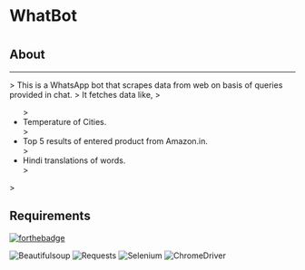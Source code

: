 <h1> WhatBot <h1> 
<h2> About </h2>
<hr>
> This is a WhatsApp bot that scrapes data from web on basis of queries provided in chat.
> It fetches data like,
> <ul>
>   <li> Temperature of Cities. </li>
>   <li> Top 5 results of entered product from Amazon.in. </li>
>   <li> Hindi translations of words. </li> 
> </ul>
> 

<h2> Requirements </h2>  

[![forthebadge](https://forthebadge.com/images/badges/made-with-python.svg)](https://forthebadge.com) 
<p>
<img alt="Beautifulsoup" src="https://img.shields.io/badge/Lib-BeautifulSoup-green" />
<img alt="Requests" src="https://img.shields.io/badge/Lib-Requests-green" />
<img alt="Selenium" src="https://img.shields.io/badge/Lib-Selenium-green" />
<img alt="ChromeDriver" src="https://img.shields.io/badge/Webdriver-Chromedriver-red" />
</p>

